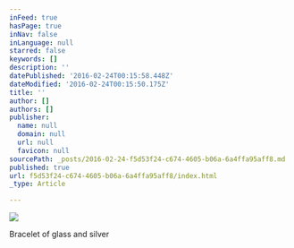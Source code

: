```yaml
---
inFeed: true
hasPage: true
inNav: false
inLanguage: null
starred: false
keywords: []
description: ''
datePublished: '2016-02-24T00:15:58.448Z'
dateModified: '2016-02-24T00:15:50.175Z'
title: ''
author: []
authors: []
publisher:
  name: null
  domain: null
  url: null
  favicon: null
sourcePath: _posts/2016-02-24-f5d53f24-c674-4605-b06a-6a4ffa95aff8.md
published: true
url: f5d53f24-c674-4605-b06a-6a4ffa95aff8/index.html
_type: Article

---
```

![](https://the-grid-user-content.s3-us-west-2.amazonaws.com/8d5b0e1e-d45b-4cbf-bb4a-4d28ade45f4c.jpg)

Bracelet of glass and silver
